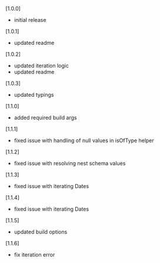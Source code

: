 [1.0.0]

-   initial release

[1.0.1]

-   updated readme

[1.0.2]

-   updated iteration logic
-   updated readme

[1.0.3]

-   updated typings

[1.1.0]

-   added required build args

[1.1.1]

-   fixed issue with handling of null values in isOfType helper

[1.1.2]

-   fixed issue with resolving nest schema values

[1.1.3]

-   fixed issue with iterating Dates

[1.1.4]

-   fixed issue with iterating Dates

[1.1.5]

-   updated build options

[1.1.6]

-   fix iteration error
